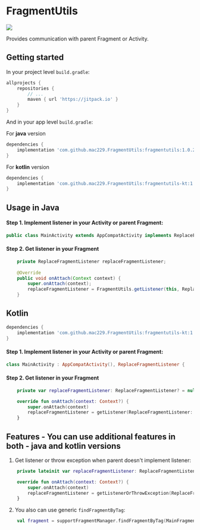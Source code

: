 # FragmentUtils
[![](https://jitpack.io/v/mac229/FragmentUtils.svg)](https://jitpack.io/#mac229/FragmentUtils)

Provides communication with parent Fragment or Activity.

## Getting started

In your project level `build.gradle`:

```groovy
allprojects {
    repositories {
        // ...
        maven { url 'https://jitpack.io' }
    }
}
```

And in your app level `build.gradle`:

For **java** version
```groovy
dependencies {
    implementation 'com.github.mac229.FragmentUtils:fragmentutils:1.0.2'
}
```
For **kotlin** version
```groovy
dependencies {
    implementation 'com.github.mac229.FragmentUtils:fragmentutils-kt:1.0.2'
}
```

## Usage in Java

#### Step 1. Implement listener in your Activity or parent Fragment:

```java
public class MainActivity extends AppCompatActivity implements ReplaceFragmentListener  {
```

#### Step 2. Get listener in your Fragment
```java
    private ReplaceFragmentListener replaceFragmentListener;
    
    @Override
    public void onAttach(Context context) {
        super.onAttach(context);
        replaceFragmentListener = FragmentUtils.getListener(this, ReplaceFragmentListener.class);
    }
```

## Kotlin

```groovy
dependencies {
    implementation 'com.github.mac229.FragmentUtils:fragmentutils-kt:1.0.2'
}
```

#### Step 1. Implement listener in your Activity or parent Fragment:

```kotlin
class MainActivity : AppCompatActivity(), ReplaceFragmentListener {
```

#### Step 2. Get listener in your Fragment
```kotlin
    private var replaceFragmentListener: ReplaceFragmentListener? = null

    override fun onAttach(context: Context?) {
        super.onAttach(context)
        replaceFragmentListener = getListener(ReplaceFragmentListener::class.java)
    }
```

## Features - You can use additional features in both - java and kotlin versions

1. Get listener or throw exception when parent doesn't implement listener:
```kotlin
    private lateinit var replaceFragmentListener: ReplaceFragmentListener

    override fun onAttach(context: Context?) {
        super.onAttach(context)
        replaceFragmentListener = getListenerOrThrowException(ReplaceFragmentListener::class.java)
    }
```

2. You also can use generic `findFragmentByTag`:
```kotlin
    val fragment = supportFragmentManager.findFragmentByTag(MainFragment::class.java, TAG)
```
